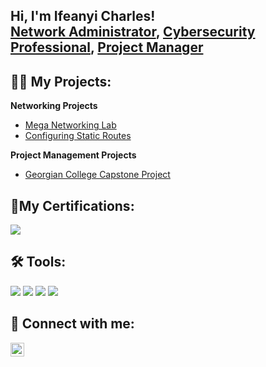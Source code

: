 <h2>Hi, I'm Ifeanyi Charles! <br/><a href="https://github.com/ifeanyi">Network Administrator</a>, <a href="https://www.linkedin.com/in/joshmadakor/">Cybersecurity Professional</a>, <a href="https://www.youtube.com/c/joshmadakor">Project Manager</a></h2>

<h2>👨‍💻 My Projects:</h2>

 <b>Networking Projects</b>
  - [Mega Networking Lab](https://github.com/Ifycharles01/MegaNetworkingLab)
  - [Configuring Static Routes](https://github.com/Ifycharles01/End-to-End-Static-Routing-/blob/main/README.md)
    
 <b>Project Management Projects</b>
  - [Georgian College Capstone Project](https://github.com/Ifycharles01/Capstone-Project-on-Integrating-AI-into-ACME-learning-system)
 
<h2>🥇My Certifications:</h2>

 [<img src="https://img.shields.io/badge/-CCNA-1E90FF?&style=for-the-badge&logo=Cisco&logoColor=white" />](https://github.com/Ifycharles01/MegaNetworkingLab/blob/main/Cisco%20Certified%20Network%20Associate%20certificate.pdf)

<h2>🛠️ Tools:</h2>
<div>
    <img src="https://img.shields.io/badge/-Cisco%20Packet%20Tracer-1E90FF?&style=for-the-badge&logo=Cisco&logoColor=white" />
    <img src="https://img.shields.io/badge/-GNS3-4682B4?&style=for-the-badge&logo=GNS3&logoColor=white" />
    <img src="https://img.shields.io/badge/-Microsoft%20Planner-2E8B57?&style=for-the-badge&logo=MicrosoftPlanner&logoColor=white" />
    <img src="https://img.shields.io/badge/-Wireshark-1679A7?&style=for-the-badge&logo=Wireshark&logoColor=white" />
</div>

<h2> 🤳 Connect with me:</h2>

[<img align="left" alt="IfeanyiOnwordi | LinkedIn" width="22px" src="https://cdn.jsdelivr.net/npm/simple-icons@v3/icons/linkedin.svg" />][linkedin]




[twitter]: https://twitter.com/joshmadakor
[youtube]: https://www.youtube.com/c/joshmadakor
[instagram]: https://www.instagram.com/joshmadakor/
[linkedin]: https://www.linkedin.com/in/ifeanyionwordi/

<!--
**joshmadakor1/joshmadakor1** is a ✨ _special_ ✨ repository because its `README.md` (this file) appears on your GitHub profile.

Here are some ideas to get you started:

- 🔭 I’m currently working on ...
- 🌱 I’m currently learning ...
- 👯 I’m looking to collaborate on ...
- 🤔 I’m looking for help with ...
- 💬 Ask me about ...
- 📫 How to reach me: ...
- 😄 Pronouns: ...
- ⚡ Fun fact: ...
-->
